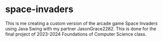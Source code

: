 # space-invaders
This is me creating a custom version of the arcade game Space Invaders using Java Swing with my partner JasonGrace2282. This is done for the final project of 2023-2024 Foundations of Computer Science class. 
